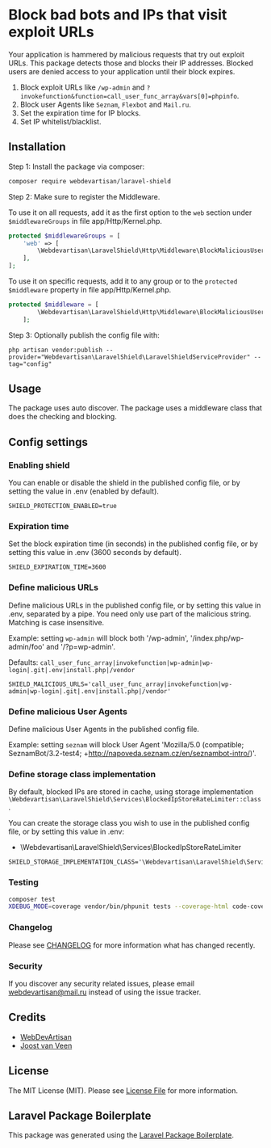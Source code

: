 # Block bad bots and IPs that visit exploit URLs

Your application is hammered by malicious requests that try out exploit URLs. This package detects those and blocks their IP addresses. Blocked users are denied access to your application until their block expires.

1. Block exploit URLs like `/wp-admin` and `?invokefunction&function=call_user_func_array&vars[0]=phpinfo`.
2. Block user Agents like `Seznam`, `Flexbot` and `Mail.ru`.
3. Set the expiration time for IP blocks.
4. Set IP whitelist/blacklist.

## Installation

Step 1: Install the package via composer:

```bash
composer require webdevartisan/laravel-shield
```

Step 2: Make sure to register the Middleware.

To use it on all requests, add it as the first option to the `web` section under `$middlewareGroups` in file app/Http/Kernel.php.

```php
protected $middlewareGroups = [
    'web' => [
        \Webdevartisan\LaravelShield\Http\Middleware\BlockMaliciousUsers::class,
    ],
];
```

To use it on specific requests, add it to any group or to the `protected $middleware` property in file app/Http/Kernel.php.

```php
protected $middleware = [
        \Webdevartisan\LaravelShield\Http\Middleware\BlockMaliciousUsers::class,
    ];
```

Step 3: Optionally publish the config file with:

```
php artisan vendor:publish --provider="Webdevartisan\LaravelShield\LaravelShieldServiceProvider" --tag="config"
```

## Usage

The package uses auto discover. The package uses a middleware class that does the checking and blocking.

## Config settings

### Enabling shield

You can enable or disable the shield in the published config file, or by setting the value in .env (enabled by default).

```apacheconf
SHIELD_PROTECTION_ENABLED=true
```

### Expiration time

Set the block expiration time (in seconds) in the published config file, or by setting this value in .env (3600 seconds by default).

```apacheconf
SHIELD_EXPIRATION_TIME=3600
```

### Define malicious URLs

Define malicious URLs in the published config file, or by setting this value in .env, separated by a pipe. You need only use part of the malicious string. Matching is case insensitive.

Example: setting `wp-admin` will block both '/wp-admin', '/index.php/wp-admin/foo' and '/?p=wp-admin'.

Defaults: `call_user_func_array|invokefunction|wp-admin|wp-login|.git|.env|install.php|/vendor`

```apacheconf
SHIELD_MALICIOUS_URLS='call_user_func_array|invokefunction|wp-admin|wp-login|.git|.env|install.php|/vendor'
```

### Define malicious User Agents

Define malicious User Agents in the published config file.

Example: setting `seznam` will block User Agent 'Mozilla/5.0 (compatible; SeznamBot/3.2-test4; +http://napoveda.seznam.cz/en/seznambot-intro/)'.


### Define storage class implementation

By default, blocked IPs are stored in cache, using storage implementation `\Webdevartisan\LaravelShield\Services\BlockedIpStoreRateLimiter::class`.

You can create the storage class you wish to use in the published config file, or by setting this value in .env:
- \Webdevartisan\LaravelShield\Services\BlockedIpStoreRateLimiter


```apacheconf
SHIELD_STORAGE_IMPLEMENTATION_CLASS='\Webdevartisan\LaravelShield\Services\BlockedIpStoreRateLimiter'
```

### Testing

```bash
composer test
XDEBUG_MODE=coverage vendor/bin/phpunit tests --coverage-html code-coverage 
```

### Changelog

Please see [CHANGELOG](CHANGELOG.md) for more information what has changed recently.

### Security

If you discover any security related issues, please email webdevartisan@mail.ru instead of using the issue tracker.

## Credits

-   [WebDevArtisan](https://github.com/webdevartisan)
-   [Joost van Veen](https://github.com/accentinteractive)

## License

The MIT License (MIT). Please see [License File](LICENSE.md) for more information.

## Laravel Package Boilerplate

This package was generated using the [Laravel Package Boilerplate](https://laravelpackageboilerplate.com).
